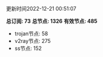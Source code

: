 更新时间2022-12-21 00:51:07

**总订阅: 73**
**总节点: 1326**
**有效节点: 485**
- trojan节点: 58
- v2ray节点: 275
- ss节点: 152
